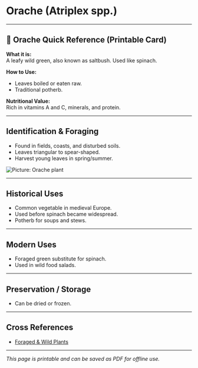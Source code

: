# Orache (Atriplex spp.)

---

## 📜 Orache Quick Reference (Printable Card)

**What it is:**  
A leafy wild green, also known as saltbush. Used like spinach.  

**How to Use:**  
- Leaves boiled or eaten raw.  
- Traditional potherb.  

**Nutritional Value:**  
Rich in vitamins A and C, minerals, and protein.  

---

## Identification & Foraging  

- Found in fields, coasts, and disturbed soils.  
- Leaves triangular to spear-shaped.  
- Harvest young leaves in spring/summer.  

![Picture: Orache plant](placeholder-orache.jpg)

---

## Historical Uses  

- Common vegetable in medieval Europe.  
- Used before spinach became widespread.  
- Potherb for soups and stews.  

---

## Modern Uses  

- Foraged green substitute for spinach.  
- Used in wild food salads.  

---

## Preservation / Storage  

- Can be dried or frozen.  

---

## Cross References  

- [Foraged & Wild Plants](plants_foraging.md)  

---

*This page is printable and can be saved as PDF for offline use.*

